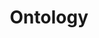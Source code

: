 ---
layout: chapter
title: Ontology
description: ""
status: stub
pct_complete: "0%"
last_modified: "2016-11-02"
is_section: true
---